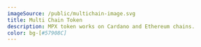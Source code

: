 ```yaml
---
imageSource: /public/multichain-image.svg
title: Multi Chain Token
description: MPX token works on Cardano and Ethereum chains.
color: bg-[#57908C]
---
```

